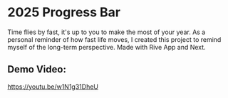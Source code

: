 # 2025 Progress Bar

Time flies by fast, it's up to you to make the most of your year. As a personal reminder of how fast life moves, I created this project to remind myself of the long-term perspective.
Made with Rive App and Next.

## Demo Video:
https://youtu.be/w1N1g31DheU
